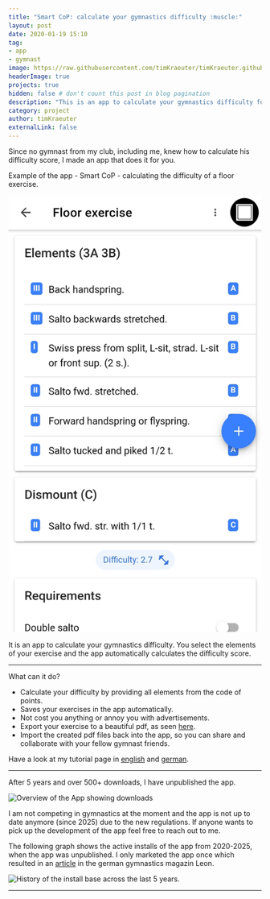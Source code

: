 ```yaml
---
title: "Smart CoP: calculate your gymnastics difficulty :muscle:"
layout: post
date: 2020-01-19 15:10
tag:
- app
- gymnast
image: https://raw.githubusercontent.com/timKraeuter/timKraeuter.github.io/master/assets/images/autoD_icon_dark.png
headerImage: true
projects: true
hidden: false # don't count this post in blog pagination
description: "This is an app to calculate your gymnastics difficulty for all the gymnasts out there."
category: project
author: timKraeuter
externalLink: false
---
```


Since no gymnast from my club, including me, knew how to calculate his difficulty score, I made an app that does it for you.

Example of the app - Smart CoP - calculating the difficulty of a floor exercise.

![Screenshot](https://raw.githubusercontent.com/timKraeuter/timKraeuter.github.io/master/assets/images/screenshot.jpg)

It is an app to calculate your gymnastics difficulty. You select the elements of your exercise and the app automatically calculates the difficulty score.


---

What can it do?

- Calculate your difficulty by providing all elements from the code of points.
- Saves your exercises in the app automatically.
- Not cost you anything or annoy you with advertisements.
- Export your exercise to a beautiful pdf, as seen [here](https://drive.google.com/open?id=1vzjhyJnCMgtyz4uOayX06g2zH5qw2dRP).
- Import the created pdf files back into the app, so you can share and collaborate with your fellow gymnast friends.

Have a look at my tutorial page in [english](https://timkraeuter.github.io/SmartCoP-tutorial-en/) and [german](https://timkraeuter.github.io/SmartCoP-tutorial-de/).

---

After 5 years and over 500+ downloads, I have unpublished the app.

![Overview of the App showing downloads](./https://raw.githubusercontent.com/timKraeuter/timKraeuter.github.io/master/assets/images/smartCoP/installs.png)

I am not competing in gymnastics at the moment and the app is not up to date anymore (since 2025) due to the new regulations.
If anyone wants to pick up the development of the app feel free to reach out to me.

The following graph shows the active installs of the app from 2020-2025, when the app was unpublished.
I only marketed the app once which resulted in an [article](./https://raw.githubusercontent.com/timKraeuter/timKraeuter.github.io/master/assets/images/smartCoP/LEON_article.pdf) in the german gymnastics magazin Leon.

![History of the install base across the last 5 years.](./https://raw.githubusercontent.com/timKraeuter/timKraeuter.github.io/master/assets/images/smartCoP/playStore.png)

---
